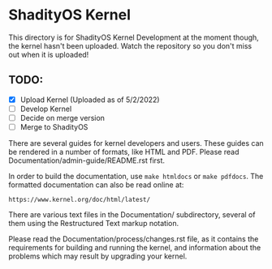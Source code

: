 # ShadityOS Kernel
This directory is for ShadityOS Kernel Development at the moment though, the kernel hasn't been uploaded. Watch the repository so you don't miss out when it is uploaded!

## TODO:
- [x] Upload Kernel (Uploaded as of 5/2/2022)
- [ ] Develop Kernel
- [ ] Decide on merge version
- [ ] Merge to ShadityOS

There are several guides for kernel developers and users. These guides can
be rendered in a number of formats, like HTML and PDF. Please read
Documentation/admin-guide/README.rst first.

In order to build the documentation, use ``make htmldocs`` or
``make pdfdocs``.  The formatted documentation can also be read online at:

    https://www.kernel.org/doc/html/latest/

There are various text files in the Documentation/ subdirectory,
several of them using the Restructured Text markup notation.

Please read the Documentation/process/changes.rst file, as it contains the
requirements for building and running the kernel, and information about
the problems which may result by upgrading your kernel.
